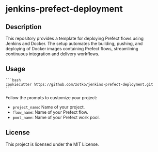 # jenkins-prefect-deployment

## Description

This repository provides a template for deploying Prefect flows using Jenkins and Docker. The setup automates the building, pushing, and deploying of Docker images containing Prefect flows, streamlining continuous integration and delivery workflows.

## Usage

    ```bash
    cookiecutter https://github.com/zotko/jenkins-prefect-deployment.git
    ```
Follow the prompts to customize your project:
- `project_name`: Name of your project.
- `flow_name`: Name of your Prefect flow.
- `pool_name`: Name of your Prefect work pool.


## License

This project is licensed under the MIT License.